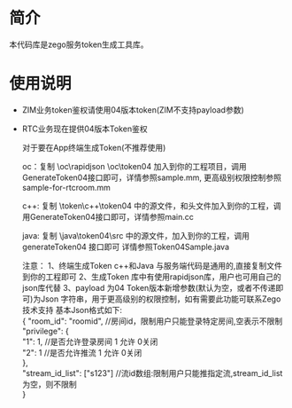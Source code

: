 # 简介
本代码库是zego服务token生成工具库。


# 使用说明
* ZIM业务token鉴权请使用04版本token(ZIM不支持payload参数)
* RTC业务现在提供04版本Token鉴权  

  对于要在App终端生成Token(不推荐使用)
  
     oc：复制 \oc\rapidjson \oc\token04 加入到你的工程项目，调用GenerateToken04接口即可，详情参照sample.mm, 更高级别权限控制参照sample-for-rtcroom.mm  
	 
	 c++: 复制 \token\c++\token04 中的源文件，和头文件加入到你的工程，调用GenerateToken04接口即可，详情参照main.cc 
	 
	 java: 复制 \java\token04\src 中的源文件，加入到你的工程，调用generateToken04 接口即可 详情参照Token04Sample.java  
	 
	 注意：
	     1、终端生成Token c++和Java 与服务端代码是通用的,直接复制文件到你的工程即可
		 2、生成Token 库中有使用rapidjson库，用户也可用自己的json库代替
         3、payload 为04 Token版本新增参数(默认为空，或者不传递即可)为Json 字符串，用于更高级别的权限控制，如有需要此功能可联系Zego技术支持
		    基本Json格式如下:    
                    {
                       "room_id": "roomid", //房间id，限制用户只能登录特定房间,空表示不限制  
                       "privilege": {  
                                      "1": 1,   //是否允许登录房间 1 允许 0关闭    
                                      "2": 1   //是否允许推流    1 允许 0关闭   
                                    },  
                       "stream_id_list": ["s123"] //流id数组:限制用户只能推指定流,stream_id_list为空，则不限制  
                    }
 
